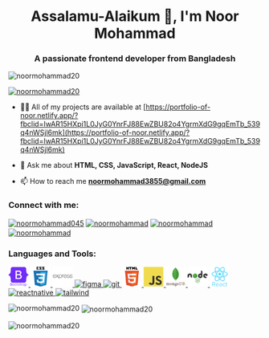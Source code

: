 <h1 align="center">Assalamu-Alaikum 👋, I'm Noor Mohammad</h1>
<h3 align="center">A passionate frontend developer from Bangladesh</h3>

<p align="left"> <img src="https://komarev.com/ghpvc/?username=noormohammad20&label=Profile%20views&color=0e75b6&style=flat" alt="noormohammad20" /> </p>

<p align="left"> <a href="https://github.com/ryo-ma/github-profile-trophy"><img src="https://github-profile-trophy.vercel.app/?username=noormohammad20" alt="noormohammad20" /></a> </p>

- 👨‍💻 All of my projects are available at [https://portfolio-of-noor.netlify.app/?fbclid=IwAR15HXpi1L0JyG0YnrFJ88EwZBU82o4YgrmXdG9gqEmTb_539q4nWSjl6mk](https://portfolio-of-noor.netlify.app/?fbclid=IwAR15HXpi1L0JyG0YnrFJ88EwZBU82o4YgrmXdG9gqEmTb_539q4nWSjl6mk)

- 💬 Ask me about **HTML, CSS, JavaScript, React, NodeJS**

- 📫 How to reach me **noormohammad3855@gmail.com**

<h3 align="left">Connect with me:</h3>
<p align="left">
<a href="https://twitter.com/noormohammad045" target="blank"><img align="center" src="https://raw.githubusercontent.com/rahuldkjain/github-profile-readme-generator/master/src/images/icons/Social/twitter.svg" alt="noormohammad045" height="30" width="40" /></a>
<a href="https://linkedin.com/in/noormohammad" target="blank"><img align="center" src="https://raw.githubusercontent.com/rahuldkjain/github-profile-readme-generator/master/src/images/icons/Social/linked-in-alt.svg" alt="noormohammad" height="30" width="40" /></a>
<a href="https://stackoverflow.com/users/noormohammad" target="blank"><img align="center" src="https://raw.githubusercontent.com/rahuldkjain/github-profile-readme-generator/master/src/images/icons/Social/stack-overflow.svg" alt="noormohammad" height="30" width="40" /></a>
<a href="https://fb.com/noormohammad" target="blank"><img align="center" src="https://raw.githubusercontent.com/rahuldkjain/github-profile-readme-generator/master/src/images/icons/Social/facebook.svg" alt="noormohammad" height="30" width="40" /></a>
</p>

<h3 align="left">Languages and Tools:</h3>
<p align="left"> <a href="https://getbootstrap.com" target="_blank" rel="noreferrer"> <img src="https://raw.githubusercontent.com/devicons/devicon/master/icons/bootstrap/bootstrap-plain-wordmark.svg" alt="bootstrap" width="40" height="40"/> </a> <a href="https://www.w3schools.com/css/" target="_blank" rel="noreferrer"> <img src="https://raw.githubusercontent.com/devicons/devicon/master/icons/css3/css3-original-wordmark.svg" alt="css3" width="40" height="40"/> </a> <a href="https://expressjs.com" target="_blank" rel="noreferrer"> <img src="https://raw.githubusercontent.com/devicons/devicon/master/icons/express/express-original-wordmark.svg" alt="express" width="40" height="40"/> </a> <a href="https://www.figma.com/" target="_blank" rel="noreferrer"> <img src="https://www.vectorlogo.zone/logos/figma/figma-icon.svg" alt="figma" width="40" height="40"/> </a> <a href="https://git-scm.com/" target="_blank" rel="noreferrer"> <img src="https://www.vectorlogo.zone/logos/git-scm/git-scm-icon.svg" alt="git" width="40" height="40"/> </a> <a href="https://www.w3.org/html/" target="_blank" rel="noreferrer"> <img src="https://raw.githubusercontent.com/devicons/devicon/master/icons/html5/html5-original-wordmark.svg" alt="html5" width="40" height="40"/> </a> <a href="https://developer.mozilla.org/en-US/docs/Web/JavaScript" target="_blank" rel="noreferrer"> <img src="https://raw.githubusercontent.com/devicons/devicon/master/icons/javascript/javascript-original.svg" alt="javascript" width="40" height="40"/> </a> <a href="https://www.mongodb.com/" target="_blank" rel="noreferrer"> <img src="https://raw.githubusercontent.com/devicons/devicon/master/icons/mongodb/mongodb-original-wordmark.svg" alt="mongodb" width="40" height="40"/> </a> <a href="https://nodejs.org" target="_blank" rel="noreferrer"> <img src="https://raw.githubusercontent.com/devicons/devicon/master/icons/nodejs/nodejs-original-wordmark.svg" alt="nodejs" width="40" height="40"/> </a> <a href="https://reactjs.org/" target="_blank" rel="noreferrer"> <img src="https://raw.githubusercontent.com/devicons/devicon/master/icons/react/react-original-wordmark.svg" alt="react" width="40" height="40"/> </a> <a href="https://reactnative.dev/" target="_blank" rel="noreferrer"> <img src="https://reactnative.dev/img/header_logo.svg" alt="reactnative" width="40" height="40"/> </a> <a href="https://tailwindcss.com/" target="_blank" rel="noreferrer"> <img src="https://www.vectorlogo.zone/logos/tailwindcss/tailwindcss-icon.svg" alt="tailwind" width="40" height="40"/> </a> </p>

<p><img align="left" src="https://github-readme-stats.vercel.app/api/top-langs?username=noormohammad20&show_icons=true&locale=en&layout=compact" alt="noormohammad20" /></p>

<p>&nbsp;<img align="center" src="https://github-readme-stats.vercel.app/api?username=noormohammad20&show_icons=true&locale=en" alt="noormohammad20" /></p>

<p><img align="center" src="https://github-readme-streak-stats.herokuapp.com/?user=noormohammad20&" alt="noormohammad20" /></p>
